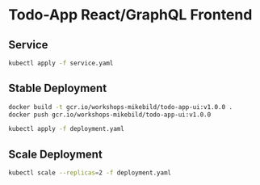 # Todo-App React/GraphQL Frontend

## Service

```bash
kubectl apply -f service.yaml
```

## Stable Deployment

```bash
docker build -t gcr.io/workshops-mikebild/todo-app-ui:v1.0.0 .
docker push gcr.io/workshops-mikebild/todo-app-ui:v1.0.0
```

```bash
kubectl apply -f deployment.yaml
```

## Scale Deployment

```bash
kubectl scale --replicas=2 -f deployment.yaml
```
